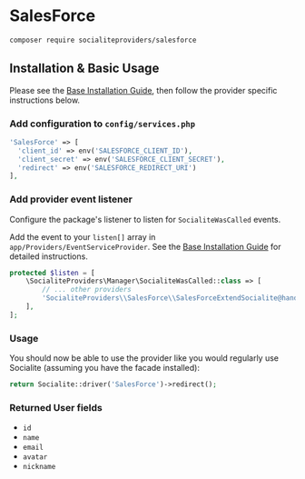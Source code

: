 # SalesForce

```bash
composer require socialiteproviders/salesforce
```

## Installation & Basic Usage

Please see the [Base Installation Guide](https://socialiteproviders.com/usage/), then follow the provider specific instructions below.

### Add configuration to `config/services.php`

```php
'SalesForce' => [    
  'client_id' => env('SALESFORCE_CLIENT_ID'),  
  'client_secret' => env('SALESFORCE_CLIENT_SECRET'),  
  'redirect' => env('SALESFORCE_REDIRECT_URI') 
],
```

### Add provider event listener

Configure the package's listener to listen for `SocialiteWasCalled` events.

Add the event to your `listen[]` array in `app/Providers/EventServiceProvider`. See the [Base Installation Guide](https://socialiteproviders.com/usage/) for detailed instructions.

```php
protected $listen = [
    \SocialiteProviders\Manager\SocialiteWasCalled::class => [
        // ... other providers
        'SocialiteProviders\\SalesForce\\SalesForceExtendSocialite@handle',
    ],
];
```

### Usage

You should now be able to use the provider like you would regularly use Socialite (assuming you have the facade installed):

```php
return Socialite::driver('SalesForce')->redirect();
```

### Returned User fields

- ``id``
- ``name``
- ``email``
- ``avatar``
- ``nickname``
